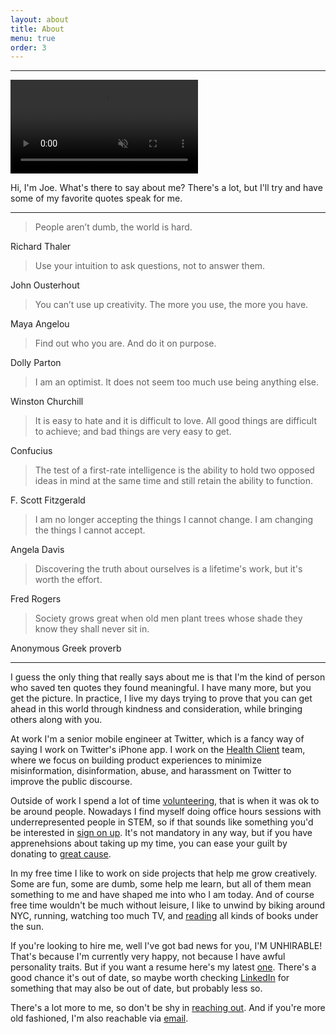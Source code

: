 ```yaml
---
layout: about
title: About
menu: true
order: 3
---
```


---
<video autoplay muted loop>
  <source src="{{ site.url }}/assets/img/welcome.mp4" type="video/mp4">
  <p>Your browser does not support the video element.</p>
</video>

<br>

Hi, I'm Joe. What's there to say about me? There's a lot, but I'll try and have some of my favorite quotes speak for me.

---

> People aren’t dumb, the world is hard.

Richard Thaler

> Use your intuition to ask questions, not to answer them.

John Ousterhout

> You can’t use up creativity. The more you use, the more you have.

Maya Angelou

> Find out who you are. And do it on purpose.

Dolly Parton

> I am an optimist. It does not seem too much use being anything else.

Winston Churchill

> It is easy to hate and it is difficult to love. All good things are difficult to achieve; and bad things are very easy to get.

Confucius

> The test of a first-rate intelligence is the ability to hold two opposed ideas in mind at the same time and still retain the ability to function.

F. Scott Fitzgerald

> I am no longer accepting the things I cannot change. I am changing the things I cannot accept.

Angela Davis

> Discovering the truth about ourselves is a lifetime's work, but it's worth the effort.

Fred Rogers

> Society grows great when old men plant trees whose shade they know they shall never sit in.

Anonymous Greek proverb

---

I guess the only thing that really says about me is that I'm the kind of person who saved ten quotes they found meaningful. I have many more, but you get the picture. In practice, I live my days trying to prove that you can get ahead in this world through kindness and consideration, while bringing others along with you.

At work I'm a senior mobile engineer at Twitter, which is a fancy way of saying I work on Twitter's iPhone app. I work on the [Health Client](https://blog.twitter.com/en_us/topics/company/2019/health-update.html) team, where we focus on building product experiences to minimize misinformation, disinformation, abuse, and harassment on Twitter to improve the public discourse.

Outside of work I spend a lot of time [volunteering](https://twitter.com/mergesort/status/1269382008570023936), that is when it was ok to be around people. Nowadays I find myself doing office hours sessions with underrepresented people in STEM, so if that sounds like something you'd be interested in [sign on up](https://calendly.com/mergesort/office-hours). It's not mandatory in any way, but if you have apprenehsions about taking up my time, you can ease your guilt by donating to [great cause](http://www.blackgirlscode.com/).

In my free time I like to work on side projects that help me grow creatively. Some are fun, some are dumb, some help me learn, but all of them mean something to me and have shaped me into who I am today. And of course free time wouldn't be much without leisure, I like to unwind by biking around NYC, running, watching too much TV, and [reading](https://fabisevi.ch/reading-list) all kinds of books under the sun. 

If you're looking to hire me, well I've got bad news for you, I'M UNHIRABLE! That's because I'm currently very happy, not because I have awful personality traits. But if you want a resume here's my latest [one](https://fabisevi.ch/assets/Joe-Fabisevich--Resume.pdf). There's a good chance it's out of date, so maybe worth checking [LinkedIn](https://linkedin.com/in/devjoe) for something that may also be out of date, but probably less so.

There's a lot more to me, so don't be shy in [reaching out](https://twitter.com/mergesort). And if you're more old fashioned, I'm also reachable via [email](mailto:ireadeveryemail@fabisevi.ch).
